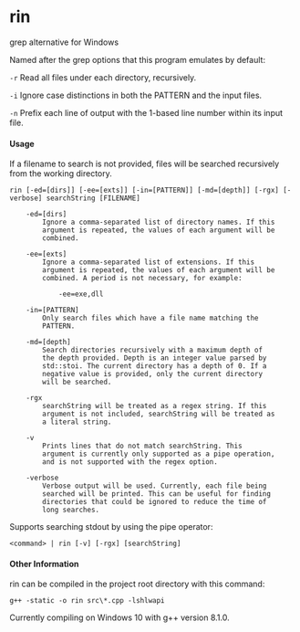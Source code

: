 # rin

grep alternative for Windows

Named after the grep options that this program emulates by default:

`-r` Read all files under each directory, recursively.

`-i` Ignore case distinctions in both the PATTERN and the input files.

`-n` Prefix each line of output with the 1-based line number within its input file.

#### Usage

If a filename to search is not provided, files will be searched recursively from the working directory.

    rin [-ed=[dirs]] [-ee=[exts]] [-in=[PATTERN]] [-md=[depth]] [-rgx] [-verbose] searchString [FILENAME]

        -ed=[dirs]
            Ignore a comma-separated list of directory names. If this
            argument is repeated, the values of each argument will be
            combined.

        -ee=[exts]
            Ignore a comma-separated list of extensions. If this
            argument is repeated, the values of each argument will be
            combined. A period is not necessary, for example:

                -ee=exe,dll

        -in=[PATTERN]
            Only search files which have a file name matching the
            PATTERN.

        -md=[depth]
            Search directories recursively with a maximum depth of
            the depth provided. Depth is an integer value parsed by
            std::stoi. The current directory has a depth of 0. If a
            negative value is provided, only the current directory
            will be searched.

        -rgx
            searchString will be treated as a regex string. If this
            argument is not included, searchString will be treated as
            a literal string.

        -v
            Prints lines that do not match searchString. This
            argument is currently only supported as a pipe operation,
            and is not supported with the regex option.

        -verbose
            Verbose output will be used. Currently, each file being
            searched will be printed. This can be useful for finding
            directories that could be ignored to reduce the time of
            long searches.

Supports searching stdout by using the pipe operator:

    <command> | rin [-v] [-rgx] [searchString]

#### Other Information

rin can be compiled in the project root directory with this command:

    g++ -static -o rin src\*.cpp -lshlwapi

Currently compiling on Windows 10 with g++ version 8.1.0.
